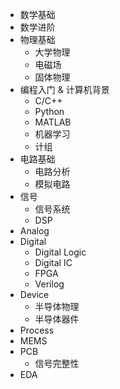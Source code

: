 - 数学基础
- 数学进阶
- 物理基础
  - 大学物理
  - 电磁场
  - 固体物理
- 编程入门 & 计算机背景
  - C/C++
  - Python
  - MATLAB
  - 机器学习
  - 计组
- 电路基础
  - 电路分析
  - 模拟电路
- 信号
  - 信号系统
  - DSP
- Analog
- Digital
  - Digital Logic
  - Digital IC
  - FPGA
  - Verilog
- Device
  - 半导体物理
  - 半导体器件
- Process
- MEMS
- PCB
  - 信号完整性
- EDA
